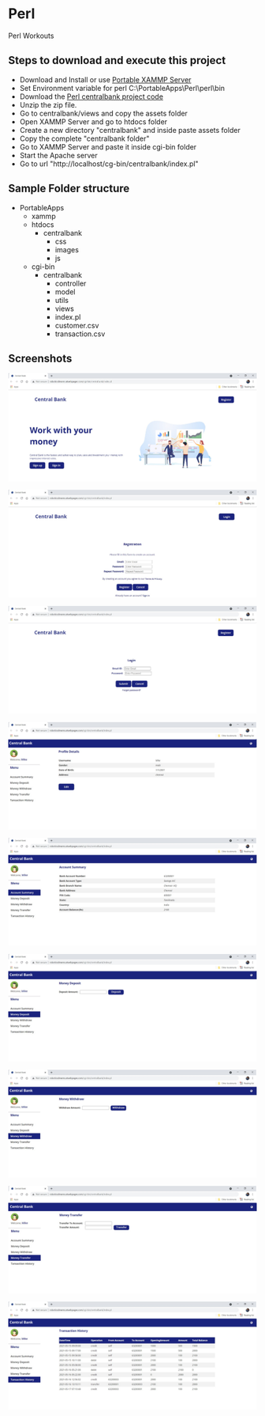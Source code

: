 # Perl
Perl Workouts

## Steps to download and execute this project

- Download and Install or use [Portable XAMMP Server](https://portableapps.com/redirect/?a=XAMPP&s=s&d=pa&f=XAMPP_1.7.paf.exe)
- Set Environment variable for perl C:\PortableApps\Perl\perl\bin
- Download the [Perl centralbank project code](https://github.com/Roboticsdreams/Perl/archive/refs/heads/master.zip)
- Unzip the zip file.
- Go to centralbank/views and copy the assets folder
- Open XAMMP Server and go to htdocs folder
- Create a new directory "centralbank" and inside paste assets folder
- Copy the complete "centralbank folder"
- Go to XAMMP Server and paste it inside cgi-bin folder
- Start the Apache server
- Go to url "http://localhost/cg-bin/centralbank/index.pl"


## Sample Folder structure
- PortableApps
   - xammp
	- htdocs
		- centralbank
			- css
			- images
			- js
	 - cgi-bin
		- centralbank
			- controller
			- model
			- utils
			- views
			- index.pl
			- customer.csv
			- transaction.csv

## Screenshots
<p align="center"> <img src="https://raw.githubusercontent.com/Roboticsdreams/Perl/master/centralbank/screenshots/index.jpg"/> </p>
<p align="center"> <img src="https://raw.githubusercontent.com/Roboticsdreams/Perl/master/centralbank/screenshots/registration.jpg"/> </p>
<p align="center"> <img src="https://raw.githubusercontent.com/Roboticsdreams/Perl/master/centralbank/screenshots/login.jpg"/> </p>
<p align="center"> <img src="https://raw.githubusercontent.com/Roboticsdreams/Perl/master/centralbank/screenshots/userprofile.jpg"/> </p>
<p align="center"> <img src="https://raw.githubusercontent.com/Roboticsdreams/Perl/master/centralbank/screenshots/accountsummary.jpg"/> </p>
<p align="center"> <img src="https://raw.githubusercontent.com/Roboticsdreams/Perl/master/centralbank/screenshots/deposit.jpg"/> </p>
<p align="center"> <img src="https://raw.githubusercontent.com/Roboticsdreams/Perl/master/centralbank/screenshots/withdraw.jpg"/> </p>
<p align="center"> <img src="https://raw.githubusercontent.com/Roboticsdreams/Perl/master/centralbank/screenshots/transfer.jpg"/> </p>
<p align="center"> <img src="https://raw.githubusercontent.com/Roboticsdreams/Perl/master/centralbank/screenshots/transaction.jpg"/> </p>